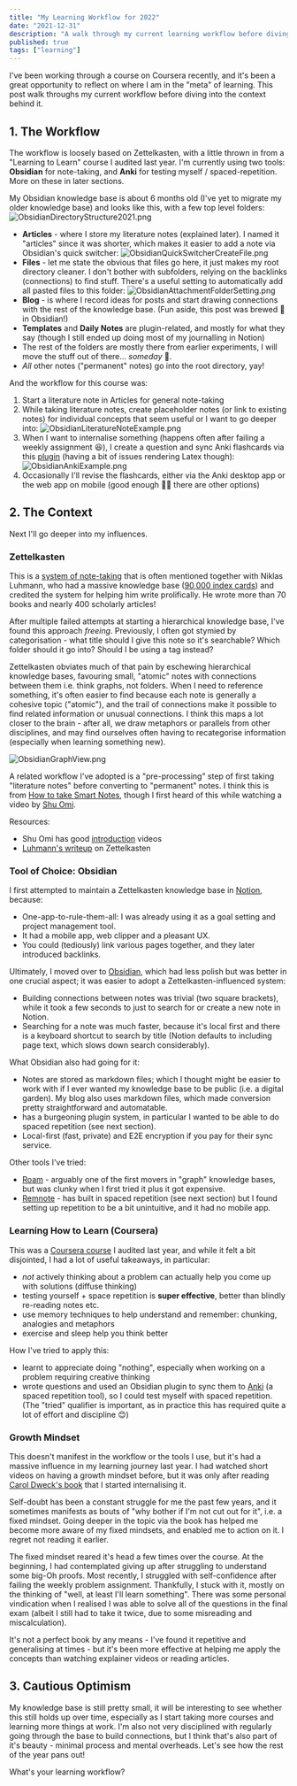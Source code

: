 ```yaml
---
title: "My Learning Workflow for 2022"
date: "2021-12-31"
description: "A walk through my current learning workflow before diving into the thinking and frameworks behind it."
published: true
tags: ["learning"]
---
```


I've been working through a course on Coursera recently, and it's been a great opportunity to reflect on where I am in the "meta" of learning. This post walk throughs my current workflow before diving into the context behind it.

## 1. The Workflow

The workflow is loosely based on Zettelkasten, with a little thrown in from a "Learning to Learn" course I audited last year. I'm currently using two tools: **Obsidian** for note-taking, and **Anki** for testing myself / spaced-repetition. More on these in later sections.

My Obsidian knowledge base is about 6 months old (I've yet to migrate my older knowledge base) and looks like this, with a few top level folders:
![ObsidianDirectoryStructure2021.png](./ObsidianDirectoryStructure2021.png)

- **Articles** - where I store my literature notes (explained later). I named it "articles" since it was shorter, which makes it easier to add a note via Obsidian's quick switcher:
  ![ObsidianQuickSwitcherCreateFile.png](./ObsidianQuickSwitcherCreateFile.png)
- **Files** - let me state the obvious that files go here, it just makes my root directory cleaner. I don't bother with subfolders, relying on the backlinks (connections) to find stuff. There's a useful setting to automatically add all pasted files to this folder:
  ![ObsidianAttachmentFolderSetting.png](./ObsidianAttachmentFolderSetting.png)
- **Blog** - is where I record ideas for posts and start drawing connections with the rest of the knowledge base. (Fun aside, this post was brewed 🍺 in Obsidian!)
- **Templates** and **Daily Notes** are plugin-related, and mostly for what they say (though I still ended up doing most of my journalling in Notion)
- The rest of the folders are mostly there from earlier experiments, I will move the stuff out of there... _someday_ 🏃.
- _All_ other notes ("permanent" notes) go into the root directory, yay!

And the workflow for this course was:

1. Start a literature note in Articles for general note-taking
2. While taking literature notes, create placeholder notes (or link to existing notes) for individual concepts that seem useful or I want to go deeper into:
   ![ObsidianLiteratureNoteExample.png](./ObsidianLiteratureNoteExample.png)
3. When I want to internalise something (happens often after failing a weekly assignment 😆), I create a question and sync Anki flashcards via this [plugin](https://github.com/debanjandhar12/Obsidian-Anki-Sync) (having a bit of issues rendering Latex though):
   ![ObsidianAnkiExample.png](./ObsidianAnkiExample.png)
4. Occasionally I'll revise the flashcards, either via the Anki desktop app or the web app on mobile (good enough 🤷‍♂️ there are other options)

## 2. The Context

Next I'll go deeper into my influences.

### Zettelkasten

This is a [system of note-taking](https://en.wikipedia.org/wiki/Zettelkasten) that is often mentioned together with Niklas Luhmann, who had a massive knowledge base ([90,000 index cards](<https://en.wikipedia.org/wiki/Niklas_Luhmann#Note-taking_system_(Zettelkasten)>)) and credited the system for helping him write prolifically. He wrote more than 70 books and nearly 400 scholarly articles!

After multiple failed attempts at starting a hierarchical knowledge base, I've found this approach _freeing_. Previously, I often got stymied by categorisation - what title should I give this note so it's searchable? Which folder should it go into? Should I be using a tag instead?

Zettelkasten obviates much of that pain by eschewing hierarchical knowledge bases, favouring small, "atomic" notes with connections between them i.e. think graphs, not folders. When I need to reference something, it's often easier to find because each note is generally a cohesive topic ("atomic"), and the trail of connections make it possible to find related information or unusual connections. I think this maps a lot closer to the brain - after all, we draw metaphors or parallels from other disciplines, and may find ourselves often having to recategorise information (especially when learning something new).

![ObsidianGraphView.png](./ObsidianGraphView.png)

A related workflow I've adopted is a "pre-processing" step of first taking "literature notes" before converting to "permanent" notes. I think this is from [How to take Smart Notes](https://takesmartnotes.com/), though I first heard of this while watching a video by [Shu Omi](https://www.youtube.com/watch?v=rOSZOCoqOo8).

Resources:

- Shu Omi has good [introduction](https://www.youtube.com/watch?v=rOSZOCoqOo8) videos
- [Luhmann's writeup](http://luhmann.surge.sh/communicating-with-slip-boxes) on Zettelkasten

### Tool of Choice: Obsidian

I first attempted to maintain a Zettelkasten knowledge base in [Notion](https://www.notion.com), because:

- One-app-to-rule-them-all: I was already using it as a goal setting and project management tool.
- It had a mobile app, web clipper and a pleasant UX.
- You could (tediously) link various pages together, and they later introduced backlinks.

Ultimately, I moved over to [Obsidian](https://obsidian.md/), which had less polish but was better in one crucial aspect; it was easier to adopt a Zettelkasten-influenced system:

- Building connections between notes was trivial (two square brackets), while it took a few seconds to just to search for or create a new note in Notion.
- Searching for a note was much faster, because it's local first and there is a keyboard shortcut to search by title (Notion defaults to including page text, which slows down search considerably).

What Obsidian also had going for it:

- Notes are stored as markdown files; which I thought might be easier to work with if I ever wanted my knowledge base to be public (i.e. a digital garden). My blog also uses markdown files, which made conversion pretty straightforward and automatable.
- has a burgeoning plugin system, in particular I wanted to be able to do spaced repetition (see next section).
- Local-first (fast, private) and E2E encryption if you pay for their sync service.

Other tools I've tried:

- [Roam](https://roamresearch.com/) - arguably one of the first movers in "graph" knowledge bases, but was clunky when I first tried it plus it got expensive.
- [Remnote](https://www.remnote.com/) - has built in spaced repetition (see next section) but I found setting up repetition to be a bit unintuitive, and it had no mobile app.

### Learning How to Learn (Coursera)

This was a [Coursera course](https://www.coursera.org/learn/learning-how-to-learn) I audited last year, and while it felt a bit disjointed, I had a lot of useful takeaways, in particular:

- _not_ actively thinking about a problem can actually help you come up with solutions (diffuse thinking)
- testing yourself + space repetition is **super effective**, better than blindly re-reading notes etc.
- use memory techniques to help understand and remember: chunking, analogies and metaphors
- exercise and sleep help you think better

How I've tried to apply this:

- learnt to appreciate doing "nothing", especially when working on a problem requiring creative thinking
- wrote questions and used an Obsidian plugin to sync them to [Anki](https://apps.ankiweb.net/) (a spaced repetition tool), so I could test myself with spaced repetition. (The "tried" qualifier is important, as in practice this has required quite a lot of effort and discipline 😊)

### Growth Mindset

This doesn't manifest in the workflow or the tools I use, but it's had a massive influence in my learning journey last year. I had watched short videos on having a growth mindset before, but it was only after reading [Carol Dweck's book](https://play.google.com/store/books/details/Mindset_The_New_Psychology_of_Success?id=fdjqz0TPL2wC) that I started internalising it.

Self-doubt has been a constant struggle for me the past few years, and it sometimes manifests as bouts of "why bother if I'm not cut out for it", i.e. a fixed mindset. Going deeper in the topic via the book has helped me become more aware of my fixed mindsets, and enabled me to action on it. I regret not reading it earlier.

The fixed mindset reared it's head a few times over the course. At the beginning, I had contemplated giving up after struggling to understand some big-Oh proofs. Most recently, I struggled with self-confidence after failing the weekly problem assignment. Thankfully, I stuck with it, mostly on the thinking of "well, at least I'll learn something". There was some personal vindication when I realised I was able to solve all of the questions in the final exam (albeit I still had to take it twice, due to some misreading and miscalculation).

It's not a perfect book by any means - I've found it repetitive and generalising at times - but it's been more effective at helping me apply the concepts than watching explainer videos or reading articles.

## 3. Cautious Optimism

My knowledge base is still pretty small, it will be interesting to see whether this still holds up over time, especially as I start taking more courses and learning more things at work. I'm also not very disciplined with regularly going through the base to build connections, but I think that's also part of it's beauty - minimal process and mental overheads. Let's see how the rest of the year pans out!

What's your learning workflow?
